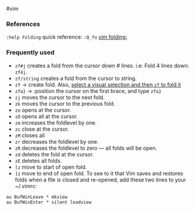 #vim 
### References
`:help Folding`
quick reference: `:Q_fo`
[vim folding:](https://www.linux.com/training-tutorials/vim-tips-folding-fun/#:~:text=of%20open%20fold.-,Using%20folds,-Creating%20folds%20is)

### Frequently used
- `zf#j` creates a fold from the cursor down # lines. i.e: Fold 4 lines down: `zf4j`.
- `zf/string` creates a fold from the cursor to string.
- `zf` -> create fold. Also, [select a visual selection and then `zf` to fold it](https://www.linux.com/training-tutorials/vim-tips-folding-fun/#:~:text=enter%20visual%20mode%20using%20v%20or%20V%2C%20then%20select%20a%20few%20lines%20of%20text%20using%20the%20movement%20keys%2C%20and%20type%20zf)  
- `zfa}` -> :position the cursor on the first brace, and type `zfa}`
- `zj` moves the cursor to the next fold.
- `zk` moves the cursor to the previous fold.
- `zo` opens at the cursor.
- `zO` opens all at the cursor.
- `zm` increases the foldlevel by one.
- `zc` close at the cursor.
- `zM` closes all
- `zr` decreases the foldlevel by one.
- `zR` decreases the foldlevel to zero — all folds will be open.
- `zd` deletes the fold at the cursor.
- `zE` deletes all folds.
- `[z` move to start of open fold.
- `]z` move to end of open fold.
To see to it that Vim saves and restores folds when a file is closed and re-opened, add these two lines to your ~/.vimrc:
```vim
au BufWinLeave * mkview
au BufWinEnter * silent loadview
```
